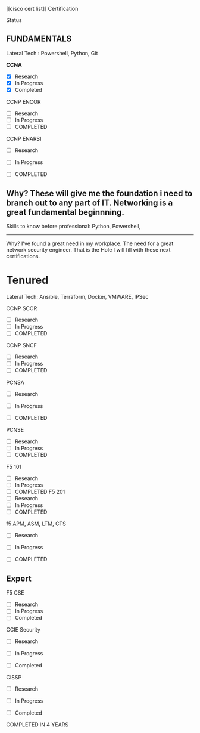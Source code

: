 
[[cisco cert list]]
Certification

Status

## FUNDAMENTALS

Lateral Tech : Powershell, Python, Git

**CCNA**

- [x] Research
- [x] In Progress
- [x] Completed

CCNP ENCOR
- [ ] Research
- [ ] In Progress
- [ ] COMPLETED 

CCNP ENARSI
- [ ] Research
- [ ] In Progress
- [ ] COMPLETED 





Why? These will give me the foundation i need to branch out to any part of IT. Networking is a great fundamental beginnning.
--- 




Skills to know before professional: Python, Powershell, 

---
Why? I've found a great need in my workplace. The need for a great network security engineer. That is the Hole I will fill with these next certifications.

# Tenured

Lateral Tech: Ansible, Terraform, Docker, VMWARE, IPSec



CCNP SCOR
- [ ] Research
- [ ] In Progress 
- [ ] COMPLETED 

CCNP SNCF
- [ ] Research
- [ ] In Progress
- [ ] COMPLETED

PCNSA
- [ ] Research
- [ ] In Progress
- [ ] COMPLETED


PCNSE
- [ ] Research
- [ ] In Progress
- [ ] COMPLETED

F5 101
- [ ] Research
- [ ] In Progress
- [ ] COMPLETED 
F5 201
- [ ] Research
- [ ] In Progress
- [ ] COMPLETED 

f5 APM, ASM, LTM, CTS
- [ ] Research
- [ ] In Progress
- [ ] COMPLETED





## Expert

F5 CSE
- [ ] Research
- [ ] In Progress
- [ ] Completed

CCIE Security
- [ ] Research
- [ ] In Progress
- [ ] Completed


CISSP
- [ ] Research
- [ ] In Progress
- [ ] Completed






COMPLETED IN 4 YEARS



